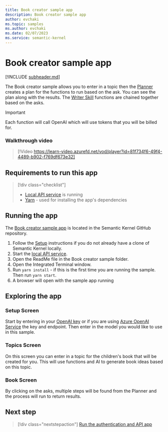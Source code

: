 ```yaml
---
title: Book creator sample app
description: Book creator sample app
author: evchaki
ms.topic: samples
ms.author: evchaki
ms.date: 02/07/2023
ms.service: semantic-kernel
---
```

# Book creator sample app

[!INCLUDE [subheader.md](../includes/pat_large.md)]

The Book creator sample allows you to enter in a topic then the [Planner](/semantic-kernel/concepts-sk/planner) creates a plan for the functions to run based on the ask. You can see the plan along with the results. The  [Writer Skill](https://github.com/microsoft/semantic-kernel/tree/main/samples/skills/WriterSkill) functions are chained together based on the asks.

> [!IMPORTANT]
> Each function will call OpenAI which will use tokens that you will be billed for. 

### Walkthrough video

>[!Video https://learn-video.azurefd.net/vod/player?id=81f734f6-49f4-4489-b902-f769df673e32]

## Requirements to run this app

> [!div class="checklist"]
> * [Local API service](/semantic-kernel/samples/localapiservice) is running
> * [Yarn](https://yarnpkg.com/getting-started/install) - used for installing the app's dependencies

## Running the app
The [Book creator sample app](https://github.com/microsoft/semantic-kernel/tree/main/samples/apps/book-creator-webapp-react) is located in the Semantic Kernel GitHub repository.

1) Follow the [Setup](/semantic-kernel/get-started) instructions if you do not already have a clone of Semantic Kernel locally.
2) Start the [local API service](/semantic-kernel/samples/localapiservice).
3) Open the ReadMe file in the Book creator sample folder.
4) Open the Integrated Terminal window.
5) Run `yarn install` - if this is the first time you are running the sample.  Then run `yarn start`.
6) A browser will open with the sample app running

## Exploring the app

### Setup Screen
Start by entering in your [OpenAI key](https://openai.com/api/) or if you are using [Azure OpenAI Service](/azure/cognitive-services/openai/quickstart) the key and endpoint.  Then enter in the model you would like to use in this sample.

### Topics Screen
On this screen you can enter in a topic for the children's book that will be created for you.  This will use functions and AI to generate book ideas based on this topic.

### Book Screen
By clicking on the asks, multiple steps will be found from the Planner and the process will run to return results.

## Next step

> [!div class="nextstepaction"]
> [Run the authentication and API app](/semantic-kernel/samples/authapi)
